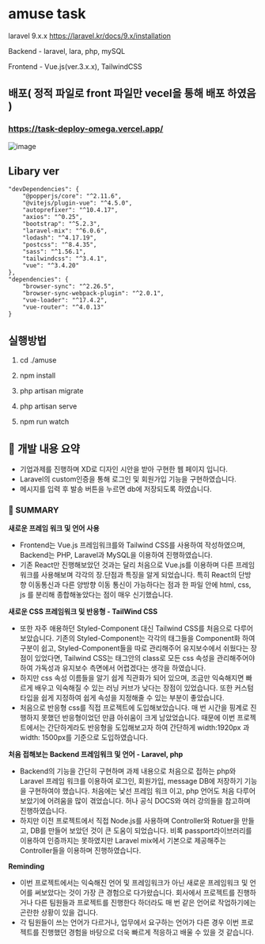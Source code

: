 # amuse task
laravel 9.x.x
https://laravel.kr/docs/9.x/installation

Backend - laravel, lara, php, mySQL

Frontend - Vue.js(ver.3.x.x), TailwindCSS

## 배포( 정적 파일로 front 파일만 vecel을 통해 배포 하였음 )
### https://task-deploy-omega.vercel.app/

![image](https://github.com/MUYEONKIM/amuse-task/assets/114132468/bd11368c-aa5a-4822-b222-5e3cf58e7fc1)

## Libary ver

    "devDependencies": {
        "@popperjs/core": "^2.11.6",
        "@vitejs/plugin-vue": "^4.5.0",
        "autoprefixer": "^10.4.17",
        "axios": "^0.25",
        "bootstrap": "^5.2.3",
        "laravel-mix": "^6.0.6",
        "lodash": "^4.17.19",
        "postcss": "^8.4.35",
        "sass": "^1.56.1",
        "tailwindcss": "^3.4.1",
        "vue": "^3.4.20"
    },
    "dependencies": {
        "browser-sync": "^2.26.5",
        "browser-sync-webpack-plugin": "^2.0.1",
        "vue-loader": "^17.4.2",
        "vue-router": "^4.0.13"
    }

## 실행방법
>
1. cd ./amuse
>
2. npm install
>
3. php artisan migrate
>
4. php artisan serve
>
5. npm run watch

## 📙 **개발 내용 요약**

- 기업과제를 진행하며 XD로 디자인 시안을 받아 구현한 웹 페이지 입니다.
- Laravel의 custom인증을 통해 로그인 및 회원가입 기능을 구현하였습니다.
- 메시지를 입력 후 발송 버튼을 누르면 db에 저장되도록 하였습니다.

### 🔧 SUMMARY

**새로운 프레임 워크 및 언어 사용**

- Frontend는 Vue.js 프레임워크를와 Tailwind CSS를 사용하여 작성하였으며, Backend는 PHP, Laravel과 MySQL을 이용하여 진행하였습니다.
- 기존 React만 진행해보았던 것과는 달리 처음으로 Vue.js를 이용하며 다른 프레임워크를 사용해보며 각각의 장.단점과 특징을 알게 되었습니다. 특히 React의 단방향 이동통신과 다른 양방향 이동 통신이 가능하다는 점과 한 파일 안에 html, css, js 를 분리해 종합해놓았다는 점이 매우 신기했습니다.

**새로운 CSS 프레임워크 및 반응형 - TailWind CSS**

- 또한 자주 애용하던 Styled-Component 대신 Tailwind CSS를 처음으로 다루어 보았습니다. 기존의 Styled-Component는 각각의 태그들을 Component화 하여 구분이 쉽고, Styled-Component들을 따로 관리해주어 유지보수에서 쉬웠다는 장점이 있었다면, Tailwind CSS는 태그안의 class로 모든 css 속성을 관리해주어야 하여 가독성과 유지보수 측면에서 어렵겠다는 생각을 하였습니다.
- 하지만 css 속성 이름들을 알기 쉽게 직관화가 되어 있으며, 조금만 익숙해지면 빠르게 배우고 익숙해질 수 있는 러닝 커브가 낮다는 장점이 있었습니다. 또한 커스텀 타입을 쉽게 지정하여 쉽게 속성을 지정해줄 수 있는 부분이 좋았습니다.
- 처음으로 반응형 css를 직접 프로젝트에 도입해보았습니다. 매 번 시간을 핑계로 진행하지 못했던 반응형이었던 만큼 아쉬움이 크게 남았었습니다. 때문에 이번 프로젝트에서는 간단하게라도 반응형을 도입해보고자 하여 간단하게 width:1920px 과 width: 1500px를 기준으로 도입하였습니다.

**처음 접해보는 Backend 프레임워크 및 언어 - Laravel, php**

- Backend의 기능을 간단히 구현하며 과제 내용으로 처음으로 접하는 php와 Laravel 프레임 워크를 이용하여 로그인, 회원가입, message DB에 저장하기 기능을 구현하여야 했습니다. 처음에는 낯선 프레임 워크 이고, php 언어도 처음 다루어 보았기에 어려움을 많이 겪었습니다. 허나 공식 DOCS와 여러 강의들을 참고하며 진행하였습니다.
- 하지만 이전 프로젝트에서 직접 Node.js를 사용하며 Controller와 Rotuer을 만들고, DB를 만들어 보았던 것이 큰 도움이 되었습니다. 비록 passport라이브러리를 이용하여 인증까지는 못하였지만 Laravel mix에서 기본으로 제공해주는 Controller들을 이용하며 진행하였습니다.

**Reminding**

- 이번 프로젝트에서는 익숙해진 언어 및 프레임워크가 아닌 새로운 프레임워크 및 언어를 써보았다는 것이 가장 큰 경험으로 다가왔습니다. 회사에서 프로젝트를 진행하거나 다른 팀원들과 프로젝트를 진행한다 하더라도 매 번 같은 언어로 작업하기에는 곤란한 상황이 있을 겁니다.
- 각 팀원들이 쓰는 언어가 다르거나, 업무에서 요구하는 언어가 다른 경우 이번 프로젝트를 진행했던 경험을 바탕으로 더욱 빠르게 적응하고 배울 수 있을 것 같습니다.
